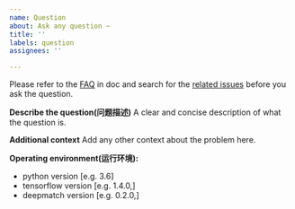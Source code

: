 ```yaml
---
name: Question
about: Ask any question ~
title: ''
labels: question
assignees: ''

---
```

Please refer to the [FAQ](https://deepmatch.readthedocs.io/en/latest/FAQ.html) in doc and search for the [related issues](https://github.com/shenweichen/DeepMatch/issues) before you ask the question.

**Describe the question(问题描述)**
A clear and concise description of what the question is.

**Additional context**
Add any other context about the problem here.

**Operating environment(运行环境):**
 - python version [e.g. 3.6]
 - tensorflow version [e.g. 1.4.0,]
 - deepmatch version [e.g. 0.2.0,]
